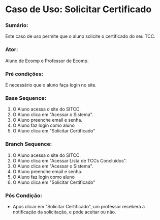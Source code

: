 # Caso de Uso: Solicitar Certificado

### Sumário: 
Este caso de uso permite que o aluno solicite o certificado do seu TCC.

### Ator:
Aluno de Ecomp e Professor de Ecomp.

### Pré condições: 
É necessário que o aluno faça login no site.

### Base Sequence:
1) O Aluno acessa o site do SITCC.
2) O Aluno clica em "Acessar o Sistema".
3) O Aluno preenche email e senha.
4) O Aluno faz login como aluno
5) O Aluno clica em "Solicitar Certificado"

### Branch Sequence:
1) O Aluno acessa o site do SITCC.
2) O Aluno clica em "Acessar Lista de TCCs Concluídos".
3) O Aluno clica em "Acessar o Sistema".
4) O Aluno preenche email e senha.
5) O Aluno faz login como aluno
6) O Aluno clica em "Solicitar Certificado"

### Pós Condição:
- Após clicar em "Solicitar Certificado", um professor receberá a notificação da solicitação, e pode aceitar ou não.

